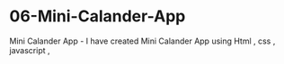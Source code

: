 # 06-Mini-Calander-App
Mini Calander App - I have created Mini Calander App using Html , css , javascript ,
